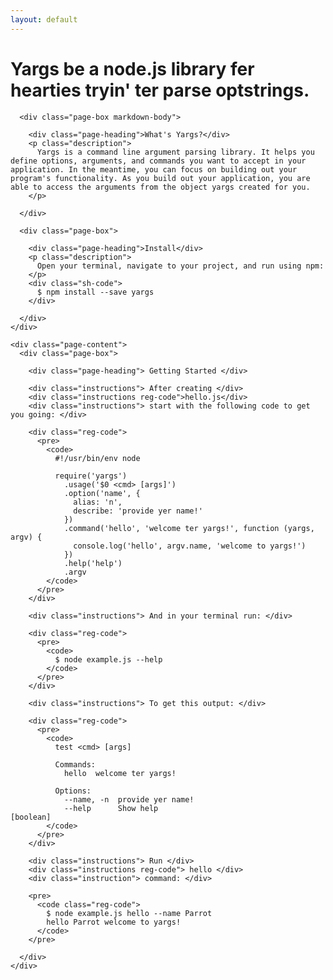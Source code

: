 ```yaml
---
layout: default 
---
```


  <div class="landing-wrapper">
    <div class="wrapper">
      <div class="title">
        <h1 class="pink-highlight">Yargs be a node.js library fer hearties tryin' ter parse optstrings.</h1>
      </div>
    </div>
  </div>

  <div class="wrapper">
    <div class="page-content align-items">

      <div class="page-box markdown-body">
      
        <div class="page-heading">What's Yargs?</div>
        <p class="description">
          Yargs is a command line argument parsing library. It helps you define options, arguments, and commands you want to accept in your application. In the meantime, you can focus on building out your program's functionality. As you build out your application, you are able to access the arguments from the object yargs created for you. 
        </p>

      </div>

      <div class="page-box">

        <div class="page-heading">Install</div>
        <p class="description">
          Open your terminal, navigate to your project, and run using npm: 
        </p>
        <div class="sh-code">
          $ npm install --save yargs 
        </div>

      </div>
    </div>

    <div class="page-content">
      <div class="page-box">

        <div class="page-heading"> Getting Started </div>

        <div class="instructions"> After creating </div>
        <div class="instructions reg-code">hello.js</div>
        <div class="instructions"> start with the following code to get you going: </div>
        
        <div class="reg-code">
          <pre>
            <code>
              #!/usr/bin/env node

              require('yargs')
                .usage('$0 <cmd> [args]')
                .option('name', {
                  alias: 'n',
                  describe: 'provide yer name!'
                })
                .command('hello', 'welcome ter yargs!', function (yargs, argv) {
                  console.log('hello', argv.name, 'welcome to yargs!')
                })
                .help('help')
                .argv
            </code>
          </pre>
        </div>

        <div class="instructions"> And in your terminal run: </div>

        <div class="reg-code">
          <pre>
            <code>
              $ node example.js --help
            </code>
          </pre>
        </div>

        <div class="instructions"> To get this output: </div>

        <div class="reg-code">
          <pre>
            <code>
              test <cmd> [args]

              Commands:
                hello  welcome ter yargs!

              Options:
                --name, -n  provide yer name!
                --help      Show help                                                [boolean]
            </code>
          </pre>
        </div>

        <div class="instructions"> Run </div>
        <div class="instructions reg-code"> hello </div>
        <div class="instruction"> command: </div>

        <pre>
          <code class="reg-code">
            $ node example.js hello --name Parrot 
            hello Parrot welcome to yargs!
          </code>
        </pre>

      </div>
    </div>

  </div>
</div>




